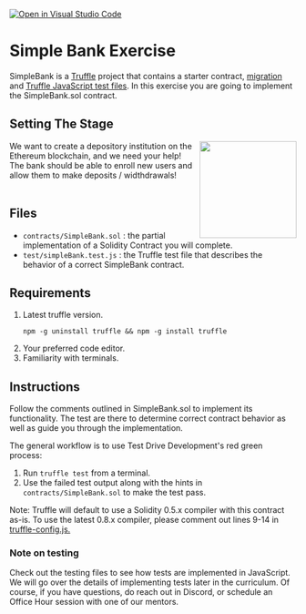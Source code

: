 [![Open in Visual Studio Code](https://classroom.github.com/assets/open-in-vscode-f059dc9a6f8d3a56e377f745f24479a46679e63a5d9fe6f495e02850cd0d8118.svg)](https://classroom.github.com/online_ide?assignment_repo_id=6008384&assignment_repo_type=AssignmentRepo)
# Simple Bank Exercise

SimpleBank is a [Truffle](https://www.trufflesuite.com/) project that contains
a starter contract,
[migration](https://www.trufflesuite.com/docs/truffle/getting-started/running-migrations#migration-files)
and [Truffle JavaScript test
files](https://www.trufflesuite.com/docs/truffle/testing/writing-tests-in-javascript).
In this exercise you are going to implement the SimpleBank.sol contract.

## Setting The Stage

<img  align="right" src="https://live.staticflickr.com/6179/6201850469_51ce8e1f8a.jpg" width="170">

We want to create a depository institution on the Ethereum blockchain, and we need your help! <br/>
The bank should be able to enroll new users and allow them to make deposits / widthdrawals! <br/><br/>

## Files

  * `contracts/SimpleBank.sol`
    : the partial implementation of a Solidity Contract you will complete. 
  * `test/simpleBank.test.js`
    : the Truffle test file that describes the behavior of a correct SimpleBank
    contract.

## Requirements
  1. Latest truffle version.
     ```console
     npm -g uninstall truffle && npm -g install truffle
     ```
  1. Your preferred code editor.
  1. Familiarity with terminals.

## Instructions

Follow the comments outlined in SimpleBank.sol to implement its
functionality. The test are there to determine correct contract behavior as
well as guide you through the implementation. 

The general workflow is to use Test Drive Development's red green process:
  1. Run `truffle test` from a terminal.
  2. Use the failed test output along with the hints in
     `contracts/SimpleBank.sol` to make the test pass.

<!-- <details><summary>Video: Run a test example</summary>

[![asciicast](https://asciinema.org/a/u3oXwF8qKruSN81sm8MGsmTf0.png)](https://asciinema.org/a/u3oXwF8qKruSN81sm8MGsmTf0)

</details> -->

Note: Truffle will default to use a Solidity 0.5.x compiler with this contract as-is. To use the latest 0.8.x compiler, please comment out lines 9-14 in [truffle-config.js.](truffle-config.js)

### Note on testing

 Check out the testing files to see how tests are implemented in JavaScript.
 We will go over the details of implementing tests later in the curriculum. Of
 course, if you have questions, do reach out in Discord, or schedule an Office
 Hour session with one of our mentors.
